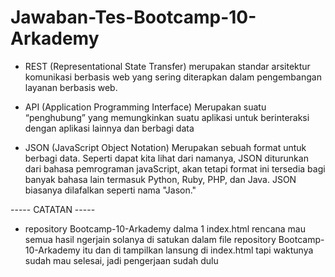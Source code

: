 # Jawaban-Tes-Bootcamp-10-Arkademy

- REST
(Representational State Transfer) merupakan standar arsitektur komunikasi berbasis web yang sering diterapkan dalam pengembangan layanan berbasis web.

- API
(Application Programming Interface) Merupakan suatu “penghubung” yang memungkinkan suatu aplikasi untuk berinteraksi dengan aplikasi lainnya dan berbagi data 

- JSON
(JavaScript Object Notation) Merupakan sebuah format untuk berbagi data. Seperti dapat kita lihat dari namanya, JSON diturunkan dari bahasa pemrograman javaScript, akan tetapi format ini tersedia bagi banyak bahasa lain termasuk Python, Ruby, PHP, dan Java. JSON biasanya dilafalkan seperti nama "Jason."

----- CATATAN -----
- repository Bootcamp-10-Arkademy dalma 1 index.html rencana mau semua hasil ngerjain solanya di satukan dalam file repository Bootcamp-10-Arkademy itu dan di tampilkan lansung di index.html tapi waktunya sudah mau selesai, jadi pengerjaan sudah dulu
